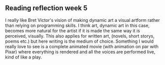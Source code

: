 ## Reading reflection week 5

I really like Bret Victor's vision of making dynamic art a visual artform rather than relying on programming skills. 
I think art, dynamic art in this case, becomes more natural for the artist if it is made the same way it is perceived, visually. This 
also applies for written art, (novels, short storys, poems etc.) but here writing is the medium of choice. Something I would really 
love to see is a complete animated movie (with animation on par with Pixar) where everything is rendered and all the 
voices are performed live, kind of like a play.

